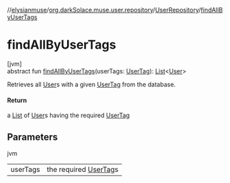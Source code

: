 //[elysianmuse](../../../index.md)/[org.darkSolace.muse.user.repository](../index.md)/[UserRepository](index.md)/[findAllByUserTags](find-all-by-user-tags.md)

# findAllByUserTags

[jvm]\
abstract fun [findAllByUserTags](find-all-by-user-tags.md)(userTags: [UserTag](../../org.darkSolace.muse.user.model/-user-tag/index.md)): [List](https://kotlinlang.org/api/latest/jvm/stdlib/kotlin.collections/-list/index.html)&lt;[User](../../org.darkSolace.muse.user.model/-user/index.md)&gt;

Retrieves all [User](../../org.darkSolace.muse.user.model/-user/index.md)s with a given [UserTag](../../org.darkSolace.muse.user.model/-user-tag/index.md) from the database.

#### Return

a [List](https://kotlinlang.org/api/latest/jvm/stdlib/kotlin.collections/-list/index.html) of [User](../../org.darkSolace.muse.user.model/-user/index.md)s having the required [UserTag](../../org.darkSolace.muse.user.model/-user-tag/index.md)

## Parameters

jvm

| | |
|---|---|
| userTags | the required [UserTag](../../org.darkSolace.muse.user.model/-user-tag/index.md)s |
